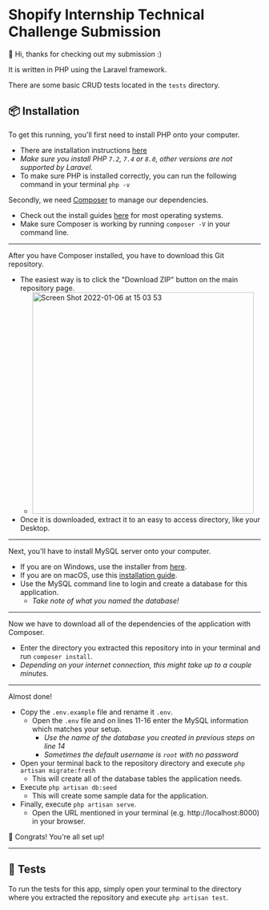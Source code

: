 # Shopify Internship Technical Challenge Submission

👋 Hi, thanks for checking out my submission :)

It is written in PHP using the Laravel framework.

There are some basic CRUD tests located in the `tests` directory.

## :package: Installation
To get this running, you'll first need to install PHP onto your computer.
- There are installation instructions [here](https://www.php.net/manual/en/install.php)
- *Make sure you install PHP `7.2`, `7.4` or `8.0`, other versions are not supported by Laravel.*
- To make sure PHP is installed correctly, you can run the following command in your terminal `php -v`

Secondly, we need [Composer](https://getcomposer.org) to manage our dependencies.
- Check out the install guides [here](https://getcomposer.org/doc/00-intro.md) for most operating systems.
- Make sure Composer is working by running `composer -V` in your command line.
---

After you have Composer installed, you have to download this Git repository.
- The easiest way is to click the "Download ZIP" button on the main repository page.
    - <img width="442" alt="Screen Shot 2022-01-06 at 15 03 53" src="https://user-images.githubusercontent.com/26070412/148464758-1a5c079f-c58b-42d4-b9c1-6282ab088ad3.png">
- Once it is downloaded, extract it to an easy to access directory, like your Desktop.
---

Next, you'll have to install MySQL server onto your computer.
- If you are on Windows, use the installer from [here](https://dev.mysql.com/downloads/installer/).
- If you are on macOS, use this [installation guide](https://dev.mysql.com/doc/refman/8.0/en/macos-installation-pkg.html).
- Use the MySQL command line to login and create a database for this application.
    - *Take note of what you named the database!*
---

Now we have to download all of the dependencies of the application with Composer.
- Enter the directory you extracted this repository into in your terminal and run `composer install`.
- *Depending on your internet connection, this might take up to a couple minutes.*
---

Almost done!
- Copy the `.env.example` file and rename it `.env`.
    - Open the `.env` file and on lines 11-16 enter the MySQL information which matches your setup.
        - *Use the name of the database you created in previous steps on line 14*
        - *Sometimes the default username is `root` with no password*
- Open your terminal back to the repository directory and execute `php artisan migrate:fresh`
    - This will create all of the database tables the application needs.
- Execute `php artisan db:seed`
  - This will create some sample data for the application.
- Finally, execute `php artisan serve`.
  - Open the URL mentioned in your terminal (e.g. http://localhost:8000) in your browser.

🎉 Congrats! You're all set up!

---

## :test_tube: Tests
To run the tests for this app, simply open your terminal to the directory where you extracted the repository and execute `php artisan test`.
